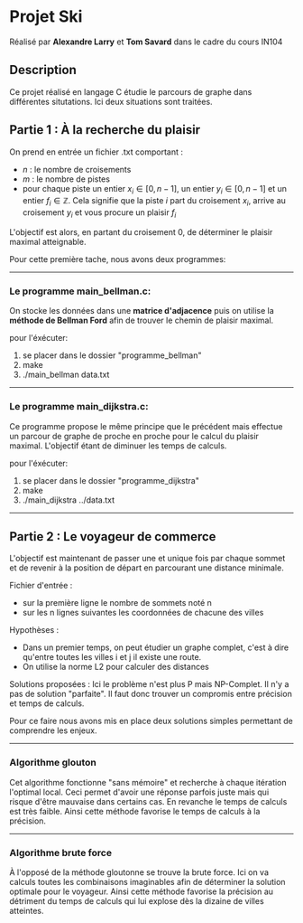 # Projet Ski
Réalisé par __Alexandre Larry__ et __Tom Savard__ dans le cadre du cours IN104
## Description 
Ce projet réalisé en langage C étudie le parcours de graphe dans différentes situtations. Ici deux situations sont traitées.
## Partie 1 : À la recherche du plaisir
On prend en entrée un fichier .txt comportant :
* $n$ : le nombre de croisements 
* $m$ : le nombre de pistes 
* pour chaque piste un entier $x_i \in [0,n-1]$, un entier $y_i \in [0,n-1]$ et un entier $f_i \in \mathbb{Z}$. Cela signifie que la piste $i$ part du croisement $x_i$, arrive au croisement $y_i$ et vous procure un plaisir $f_i$

L'objectif est alors, en partant du croisement 0, de déterminer le plaisir maximal atteignable.

Pour cette première tache, nous avons deux programmes:

---
###            Le programme main_bellman.c:
On stocke les données dans une __matrice d'adjacence__ puis on utilise la __méthode de Bellman Ford__ afin de trouver le chemin de plaisir maximal.

pour l'éxécuter:
1. se placer dans le dossier "programme_bellman"
2. make
3. ./main_bellman data.txt

---
###            Le programme main_dijkstra.c:
Ce programme propose le même principe que le précédent mais effectue un parcour de graphe de proche en proche pour le calcul du plaisir maximal. L'objectif étant de diminuer les temps de calculs. 

pour l'éxécuter:
1. se placer dans le dossier "programme_dijkstra"
2. make
3. ./main_dijkstra ../data.txt

----------
## Partie 2 : Le voyageur de commerce
L'objectif est maintenant de passer une et unique fois par chaque sommet et de revenir à la position de départ en parcourant une distance minimale.

Fichier d'entrée : 
- sur la première ligne le nombre de sommets noté n
- sur les n lignes suivantes les coordonnées de chacune des villes

Hypothèses : 
- Dans un premier temps, on peut étudier un graphe complet, c'est à dire qu'entre toutes les villes i et j il existe une route. 
- On utilise la norme L2 pour calculer des distances

Solutions proposées :
Ici le problème n'est plus P mais NP-Complet. Il n'y a pas de solution "parfaite". Il faut donc trouver un compromis entre précision et temps de calculs.

Pour ce faire nous avons mis en place deux solutions simples permettant de comprendre les enjeux.

---
### Algorithme glouton

Cet algorithme fonctionne "sans mémoire" et recherche à chaque itération l'optimal local. Ceci permet d'avoir une réponse parfois juste mais qui risque d'être mauvaise dans certains cas. En revanche le temps de calculs est très faible.
Ainsi cette méthode favorise le temps de calculs à la précision.

---
### Algorithme brute force

À l'opposé de la méthode gloutonne se trouve la brute force. Ici on va calculs toutes les combinaisons imaginables afin de déterminer la solution optimale pour le voyageur.
Ainsi cette méthode favorise la précision au détriment du temps de calculs qui lui explose dès la dizaine de villes atteintes. 